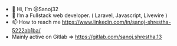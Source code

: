 - 👋 Hi, I’m @Sanoj32
- 👀 I’m a Fullstack web developer. ( Laravel, Javascript, Livewire )
- 📫 How to reach me https://www.linkedin.com/in/sanoj-shrestha-5222ab1ba/
- Mainly active on Gitlab => https://gitlab.com/sanoj.shrestha.13

<!---
Sanoj32/Sanoj32 is a ✨ special ✨ repository because its `README.md` (this file) appears on your GitHub profile.
You can click the Preview link to take a look at your changes.
--->
